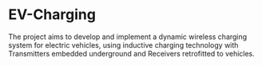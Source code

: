 # EV-Charging
The project aims to develop and implement a dynamic wireless charging system for electric vehicles, using inductive charging technology with Transmitters embedded underground and Receivers retrofitted to vehicles. 
